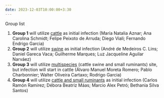 ```yaml
---
date: 2023-12-03T10:00:00+3:30
---
```

Group list 

1. <strong>Group 1</strong> will utilize <u>cattle</u> as initial infection (María Natalia Aznar; Ana Carolina Schmidt; Felipe Peixoto de Arruda; Diego Viali; Fernando Endrigo Garcia)
3. <strong>Group 2</strong> will utilize <u>swine</u> as initial infection (André de Medeiros C. Lins;
Daniel Gareca Vaca;
Guilherme Marques;
Luz Jacqueline Aguilar Narváez)
4. <strong>Group 3</strong>  will utilize <u>multispecies</u> (cattle swine and small ruminants) site, but infection will start in cattle (Álvaro Manuel Moreta Romero;
Pablo Charbonnier;
Walter Oliveira Cartaxo;
Rodrigo Garcia)
5. <strong>Group 4</strong> will utilize <u>cattle and small ruminants</u> as initial infection (Carlos Ramón Ramirez;
Débora Beatriz Máas;
Marcio Alex Petró;
Bethania Silva Santos)

